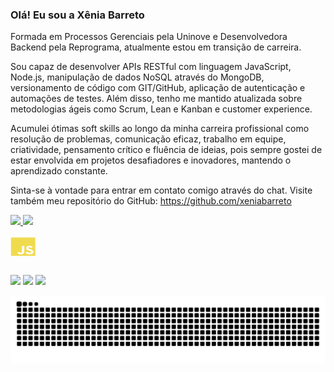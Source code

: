 ### Olá! Eu sou a Xênia Barreto


Formada em Processos Gerenciais pela Uninove e Desenvolvedora Backend pela Reprograma, atualmente estou em transição de carreira.

Sou capaz de desenvolver APIs RESTful com linguagem JavaScript, Node.js, manipulação de dados NoSQL através do MongoDB, versionamento de código com GIT/GitHub, aplicação de autenticação e automações de testes. Além disso, tenho me mantido atualizada sobre metodologias ágeis como Scrum, Lean e Kanban e customer experience.

Acumulei ótimas soft skills ao longo da minha carreira profissional como resolução de problemas, comunicação eficaz, trabalho em equipe, criatividade, pensamento crítico e fluência de ideias, pois sempre gostei de estar envolvida em projetos desafiadores e inovadores, mantendo o aprendizado constante.

Sinta-se à vontade para entrar em contato comigo através do chat.
Visite também meu repositório do GitHub: https://github.com/xeniabarreto


<div>
  <a href="https://beacons.ai/xeniabarreto">
  <img height="180em" src="https://github-readme-stats.vercel.app/api?username=xeniabarreto&show_icons=true&theme=dark&include_all_commits=true&count_private=true"/>
  <img height="180em" src="https://github-readme-stats.vercel.app/api/top-langs/?username=xeniabarreto&layout=compact&langs_count=16&theme=dark"/>
</div>
  
<div style="display: inline_block"><br>
  <img align="center" alt="Rafa-Js" height="30" width="40" src="https://raw.githubusercontent.com/devicons/devicon/master/icons/javascript/javascript-plain.svg">
</div>
  
##
  
  <div>
  <a href="https://instagram.com/xeniabarreto" target="_blank"><img src="https://img.shields.io/badge/-Instagram-%23E4405F?style=for-the-badge&logo=instagram&logoColor=white" target="_blank"></a>
  <a href = "mailto:xeniabarreto22@gmail.com"><img src="https://img.shields.io/badge/Gmail-D14836?style=for-the-badge&logo=gmail&logoColor=white" target="_blank"></a>
  <a href="https://www.linkedin.com/in/xênia-barreto-020334209/" target="_blank"><img src="https://img.shields.io/badge/-LinkedIn-%230077B5?style=for-the-badge&logo=linkedin&logoColor=white" target="_blank"></a>   
 </div>
  
  
![Snake animation](https://github.com/xeniabarreto/xeniabarreto/blob/output/github-contribution-grid-snake.svg)
